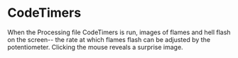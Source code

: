 # CodeTimers
When the Processing file CodeTimers is run, images of flames and hell flash on the screen-- the rate at which flames flash can be adjusted by the potentiometer. Clicking the mouse reveals a surprise image.
